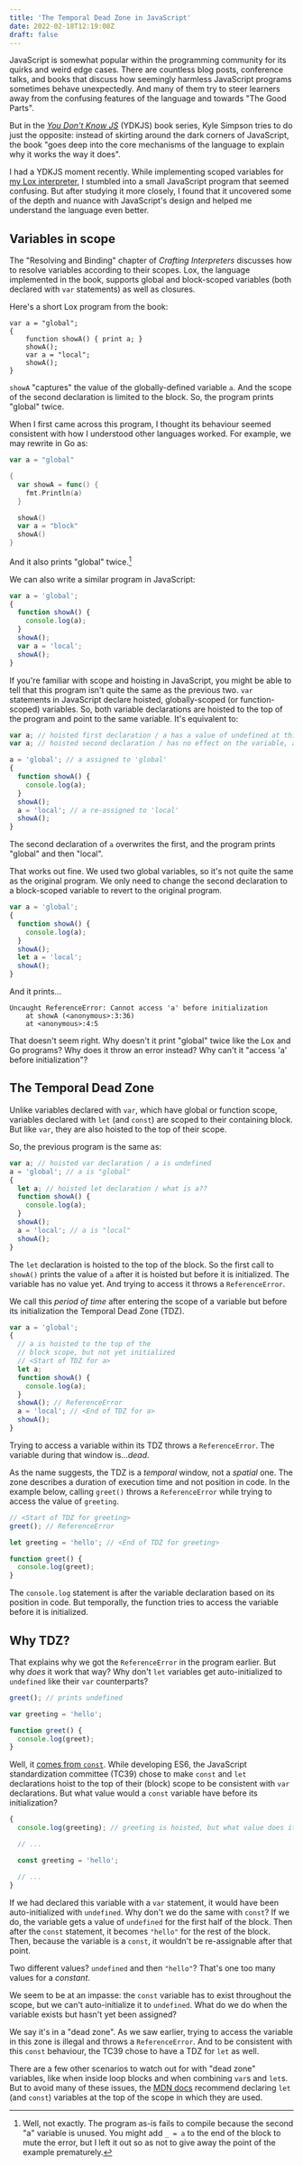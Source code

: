 ```yaml
---
title: 'The Temporal Dead Zone in JavaScript'
date: 2022-02-18T12:19:08Z
draft: false
---
```


JavaScript is somewhat popular within the programming community for its quirks and weird edge cases. There are countless blog posts, conference talks, and books that discuss how seemingly harmless JavaScript programs sometimes behave unexpectedly. And many of them try to steer learners away from the confusing features of the language and towards "The Good Parts".

But in the [_You Don't Know JS_](https://github.com/getify/You-Dont-Know-JS#you-dont-know-js-yet-book-series---2nd-edition) (YDKJS) book series, Kyle Simpson tries to do just the opposite: instead of skirting around the dark corners of JavaScript, the book "goes deep into the core mechanisms of the language to explain why it works the way it does".

I had a YDKJS moment recently. While implementing scoped variables for [my Lox interpreter](https://chidiwilliams.com/post/notes-on-crafting-interpreters-go/), I stumbled into a small JavaScript program that seemed confusing. But after studying it more closely, I found that it uncovered some of the depth and nuance with JavaScript's design and helped me understand the language even better.

## Variables in scope

The "Resolving and Binding" chapter of _Crafting Interpreters_ discusses how to resolve variables according to their scopes. Lox, the language implemented in the book, supports global and block-scoped variables (both declared with `var` statements) as well as closures.

Here's a short Lox program from the book:

```text
var a = "global";
{
    function showA() { print a; }
    showA();
    var a = "local";
    showA();
}
```

`showA` "captures" the value of the globally-defined variable `a`. And the scope of the second declaration is limited to the block. So, the program prints "global" twice.

When I first came across this program, I thought its behaviour seemed consistent with how I understood other languages worked. For example, we may rewrite in Go as:

```go
var a = "global"

{
  var showA = func() {
    fmt.Println(a)
  }

  showA()
  var a = "block"
  showA()
}
```

And it also prints "global" twice.[^ghe]

[^ghe]: Well, not exactly. The program as-is fails to compile because the second "a" variable is unused. You might add `_ = a` to the end of the block to mute the error, but I left it out so as not to give away the point of the example prematurely.

We can also write a similar program in JavaScript:

```js
var a = 'global';
{
  function showA() {
    console.log(a);
  }
  showA();
  var a = 'local';
  showA();
}
```

If you're familiar with scope and hoisting in JavaScript, you might be able to tell that this program isn't quite the same as the previous two. `var` statements in JavaScript declare hoisted, globally-scoped (or function-scoped) variables. So, both variable declarations are hoisted to the top of the program and point to the same variable. It's equivalent to:

```js
var a; // hoisted first declaration / a has a value of undefined at this point
var a; // hoisted second declaration / has no effect on the variable, a is still undefined

a = 'global'; // a assigned to 'global'
{
  function showA() {
    console.log(a);
  }
  showA();
  a = 'local'; // a re-assigned to 'local'
  showA();
}
```

The second declaration of `a` overwrites the first, and the program prints "global" and then "local".

That works out fine. We used two global variables, so it's not quite the same as the original program. We only need to change the second declaration to a block-scoped variable to revert to the original program.

```js
var a = 'global';
{
  function showA() {
    console.log(a);
  }
  showA();
  let a = 'local';
  showA();
}
```

And it prints...

```text
Uncaught ReferenceError: Cannot access 'a' before initialization
    at showA (<anonymous>:3:36)
    at <anonymous>:4:5
```

That doesn't seem right. Why doesn't it print "global" twice like the Lox and Go programs? Why does it throw an error instead? Why can't it "access 'a' before initialization"?

## The Temporal Dead Zone

Unlike variables declared with `var`, which have global or function scope, variables declared with `let` (and `const`) are scoped to their containing block. But like `var`, they are also hoisted to the top of their scope.

So, the previous program is the same as:

```js
var a; // hoisted var declaration / a is undefined
a = 'global'; // a is "global"
{
  let a; // hoisted let declaration / what is a??
  function showA() {
    console.log(a);
  }
  showA();
  a = 'local'; // a is "local"
  showA();
}
```

The `let` declaration is hoisted to the top of the block. So the first call to `showA()` prints the value of `a` after it is hoisted but before it is initialized. The variable has no value yet. And trying to access it throws a `ReferenceError`.

We call this _period of time_ after entering the scope of a variable but before its initialization the Temporal Dead Zone (TDZ).

```js
var a = 'global';
{
  // a is hoisted to the top of the
  // block scope, but not yet initialized
  // <Start of TDZ for a>
  let a;
  function showA() {
    console.log(a);
  }
  showA(); // ReferenceError
  a = 'local'; // <End of TDZ for a>
  showA();
}
```

Trying to access a variable within its TDZ throws a `ReferenceError`. The variable during that window is..._dead_.

As the name suggests, the TDZ is a _temporal_ window, not a _spatial_ one. The zone describes a duration of execution time and not position in code. In the example below, calling `greet()` throws a `ReferenceError` while trying to access the value of `greeting`.

```js
// <Start of TDZ for greeting>
greet(); // ReferenceError

let greeting = 'hello'; // <End of TDZ for greeting>

function greet() {
  console.log(greet);
}
```

The `console.log` statement is after the variable declaration based on its position in code. But temporally, the function tries to access the variable before it is initialized.

## Why TDZ?

That explains why we got the `ReferenceError` in the program earlier. But why _does_ it work that way? Why don't `let` variables get auto-initialized to `undefined` like their `var` counterparts?

```js
greet(); // prints undefined

var greeting = 'hello';

function greet() {
  console.log(greet);
}
```

Well, it [comes from `const`](https://github.com/getify/You-Dont-Know-JS/blob/2nd-ed/scope-closures/apA.md#where-it-all-started). While developing ES6, the JavaScript standardization committee (TC39) chose to make `const` and `let` declarations hoist to the top of their (block) scope to be consistent with `var` declarations. But what value would a `const` variable have before its initialization?

```js
{
  console.log(greeting); // greeting is hoisted, but what value does it have?

  // ...

  const greeting = 'hello';

  // ...
}
```

If we had declared this variable with a `var` statement, it would have been auto-initialized with `undefined`. Why don't we do the same with `const`? If we do, the variable gets a value of `undefined` for the first half of the block. Then after the `const` statement, it becomes `"hello"` for the rest of the block. Then, because the variable is a `const`, it wouldn't be re-assignable after that point.

Two different values? `undefined` and then `"hello"`? That's one too many values for a _constant_.

We seem to be at an impasse: the `const` variable has to exist throughout the scope, but we can't auto-initialize it to `undefined`. What do we do when the variable exists but hasn't yet been assigned?

We say it's in a "dead zone". As we saw earlier, trying to access the variable in this zone is illegal and throws a `ReferenceError`. And to be consistent with this `const` behaviour, the TC39 chose to have a TDZ for `let` as well.

There are a few other scenarios to watch out for with "dead zone" variables, like when inside loop blocks and when combining `var`s and `let`s. But to avoid many of these issues, the [MDN docs](https://developer.mozilla.org/en-US/docs/Web/JavaScript/Reference/Statements/let#temporal_dead_zone_tdz) recommend declaring `let` (and `const`) variables at the top of the scope in which they are used.

